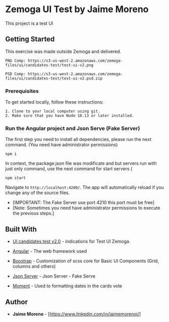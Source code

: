 # Zemoga UI Test by Jaime Moreno

This project is a test UI 

## Getting Started

This exercise was made outside Zemoga and delivered.

```
PNG Comp: https://s3-us-west-2.amazonaws.com/zemoga-files/ui/candidates-test/test-ui-v2.png
```

```
PSD Comp: https://s3-us-west-2.amazonaws.com/zemoga-files/ui/candidates-test/test-ui-v2.psd.zip
```

### Prerequisites

To get started locally, follow these instructions:

```
1. Clone to your local computer using git.
2. Make sure that you have Node 10.13 or later installed. 
```

### Run the Angular project and Json Serve (Fake Server)

The first step you need to install all dependencies, please run the next command. (You need have administrator permissions)

```
npm i 
```
In context, the package.json file was modificate and but servers run with just only command, use the next command for start  servers (

```
npm start
```

Navigate to `http://localhost:4200/`. The app will automatically reload if you change any of the source files.

* [IMPORTANT: The Fake Server use port 4210 this port must be free]
* [Note: Sometimes you need have administrator permissions to execute the previous steps.]

## Built With

* [UI candidates test v2.0](https://github.com/zemoga/ui-test) - indications for Test UI Zemoga.

* [Angular](https://angular.io/) - The web framework used
* [Boostrap](https://getbootstrap.com/) - Customization of scss core for Basic UI Components (Grid, columns and others)
* [Json Server](https://www.npmjs.com/package/json-server) - Json Server - Fake Serve
* [Moment](https://rometools.github.io/rome/) - Used to formatting dates in the cards vote


## Author

* **Jaime Moreno** - [https://www.linkedin.com/in/jaimemorenoj/]

